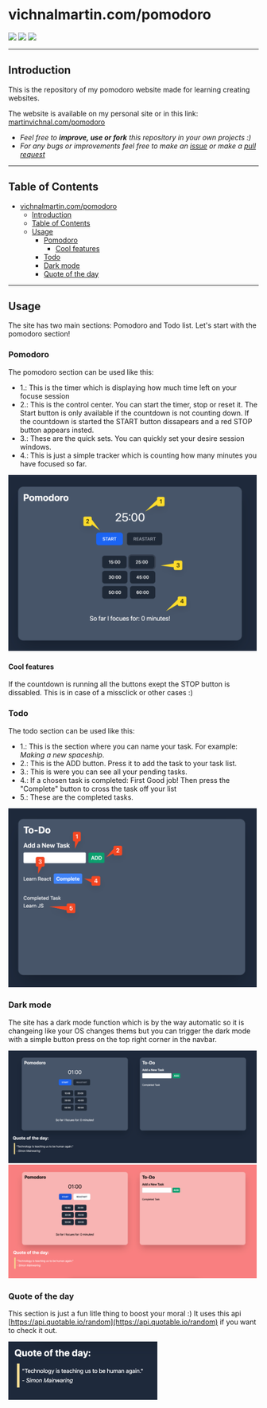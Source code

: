 # vichnalmartin.com/pomodoro

![](https://img.shields.io/github/v/release/martinvichnal/pomodoro)
![](https://img.shields.io/github/last-commit/martinvichnal/pomodoro)
![](https://img.shields.io/github/issues/martinvichnal/pomodoro)

---

## Introduction

This is the repository of my pomodoro website made for learning creating websites.

The website is available on my personal site or in this link: [martinvichnal.com/pomodoro](https://www.martinvichnal.com/pomodoro/)

- _Feel free to **improve, use or fork** this repository in your own projects :)_
- _For any bugs or improvements feel free to make an [issue](https://github.com/martinvichnal/pomodoro/issues) or make a [pull request](https://github.com/martinvichnal/pomodoro/pulls)_

---

## Table of Contents

- [vichnalmartin.com/pomodoro](#vichnalmartincompomodoro)
  * [Introduction](#introduction)
  * [Table of Contents](#table-of-contents)
  * [Usage](#usage)
    + [Pomodoro](#pomodoro)
      - [Cool features](#cool-features)
    + [Todo](#todo)
    + [Dark mode](#dark-mode)
    + [Quote of the day](#quote-of-the-day)


---

## Usage

The site has two main sections: Pomodoro and Todo list. Let's start with the pomodoro section!

### Pomodoro
The pomodoro section can be used like this:
- 1.: This is the timer which is displaying how much time left on your focuse session
- 2.: This is the control center. You can start the timer, stop or reset it. The Start button is only available if the countdown is not counting down. If the countdown is started the START button dissapears and a red STOP button appears insted.
- 3.: These are the quick sets. You can quickly set your desire session windows.
- 4.: This is just a simple tracker which is counting how many minutes you have focused so far.

[<img src="https://github.com/martinvichnal/pomodoro/blob/main/ref/Pomodoro.png" width="500"/>](https://github.com/martinvichnal/pomodoro/blob/main/ref/Pomodoro.png)

#### Cool features
If the countdown is running all the buttons exept the STOP button is dissabled. This is in case of a missclick or other cases :)

### Todo
The todo section can be used like this:
- 1.: This is the section where you can name your task. For example: _Making a new spaceship_.
- 2.: This is the ADD button. Press it to add the task to your task list.
- 3.: This is were you can see all your pending tasks.
- 4.: If a chosen task is completed: First Good job! Then press the "Complete" button to cross the task off your list
- 5.: These are the completed tasks.

[<img src="https://github.com/martinvichnal/pomodoro/blob/main/ref/Todo.png" width="500"/>](https://github.com/martinvichnal/pomodoro/blob/main/ref/Todo.png)

### Dark mode
The site has a dark mode function which is by the way automatic so it is changeing like your OS changes thems but you can trigger the dark mode with a simple button press on the top right corner in the navbar.

[<img src="https://github.com/martinvichnal/pomodoro/blob/main/ref/Dark.png" width="500"/>](https://github.com/martinvichnal/pomodoro/blob/main/ref/Dark.png)
[<img src="https://github.com/martinvichnal/pomodoro/blob/main/ref/Light.png" width="500"/>](https://github.com/martinvichnal/pomodoro/blob/main/ref/Light.png)

### Quote of the day
This section is just a fun litle thing to boost your moral :) It uses this api [https://api.quotable.io/random](https://api.quotable.io/random) if you want to check it out.

[<img src="https://github.com/martinvichnal/pomodoro/blob/main/ref/Quote.png" width="300"/>](https://github.com/martinvichnal/pomodoro/blob/main/ref/Quote.png)
